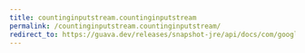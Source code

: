 ```yaml
---
title: countinginputstream.countinginputstream
permalink: /countinginputstream.countinginputstream/
redirect_to: https://guava.dev/releases/snapshot-jre/api/docs/com/google/common/io/CountingInputStream.html#CountingInputStream-java.io.InputStream-
---
```

